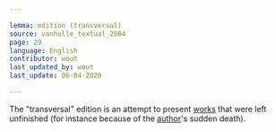 ```yaml
---

lemma: edition (transversal)
source: vanhulle_textual_2004
page: 29
language: English
contributor: wout
last_updated_by: wout
last_update: 06-04-2020

---
```


The "transversal" edition is an attempt to present [works](work.html) that were left unfinished (for instance because of the [author](author.html)'s sudden death).
